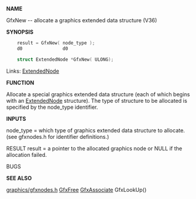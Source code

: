 
**NAME**

GfxNew -- allocate a graphics extended data structure (V36)

**SYNOPSIS**

```c
    result = GfxNew( node_type );
    d0               d0

    struct ExtendedNode *GfxNew( ULONG);

```
Links: [ExtendedNode](_OOBA) 

**FUNCTION**

Allocate a special graphics extended data structure (each of which
begins with an [ExtendedNode](_OOBA) structure).  The type of structure to
be allocated is specified by the node_type identifier.

**INPUTS**

node_type = which type of graphics extended data structure to allocate.
(see gfxnodes.h for identifier definitions.)

RESULT
result = a pointer to the allocated graphics node or NULL if the
allocation failed.

BUGS

**SEE ALSO**

[graphics/gfxnodes.h](_OOBA) [GfxFree](GfxFree) [GfxAssociate](GfxAssociate) GfxLookUp()
